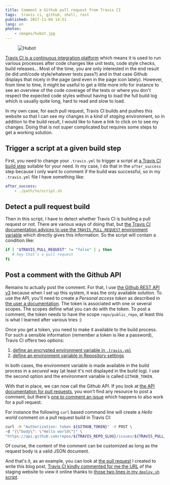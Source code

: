 ```yaml
---
title: Comment a Github pull request from Travis CI
tags:  travis ci, github, shell, rest
published: 2017-11-04 14:51
lang: en
photos:
    - images/hubot.jpg
---
```


<figure class="object-left bordered">
    <img loading="lazy" src="/images/330x/hubot.jpg" alt="Hubot">
</figure>

[Travis CI is a continuous integration
platform](https://docs.travis-ci.com/user/for-beginners/) which means it is used
to run various processes after code changes like unit tests, code style checks,
build releases… Most of the time, you are only interested in the end result
(ie did unit/code style/whatever tests pass?) and in that case Github displays
that nicely in the page (and even in the page icon lately). However, from time
to time, it might be useful to get a little more info for instance to see an
overview of the code coverage of the tests or where you don't respect the
expected code styles without having to load the full build log which is usually
quite long, hard to read and slow to load.

In my own case, for each pull request, Travis CI builds and pushes this website
so that I can see my changes in a kind of *staging* environment, so in addition
to the build result, I would like to have a link to click on to see my changes.
Doing that is not super complicated but requires some steps to get a working
solution.

## Trigger a script at a given build step

First, you need to change your `.travis.yml` to trigger a script at [a Travis CI
build
step](https://docs.travis-ci.com/user/customizing-the-build/#The-Build-Lifecycle)
suitable for your need. In my case, I do that in the `after_success` step
because I only want to comment if the build was successful, so in my
`.travis.yml` file I have something like:

```yml
after_success:
    - ./path/to/script.sh
```

## Detect a pull request build

Then in this script, I have to detect whether Travis CI is building a pull
request or not. There are various ways of doing that, but [the Travis CI
documentation advices to use the `TRAVIS_PULL_REQUEST` environment
variable](https://docs.travis-ci.com/user/pull-requests)
which directly gives this information. So the script will contain a condition
like:

```sh
if [ "$TRAVIS_PULL_REQUEST" != "false" ] ; then
   # hey that's a pull request
fi
```

## Post a comment with the Github API

Remains to actually post the comment. For that, I use [the Github REST API
v3](https://developer.github.com/v3/) because when I set up this system, it was
the only available solution. To use the API, you'll need to create a *Personal
access token* as described in [the user a
documentation](https://help.github.com/articles/creating-a-personal-access-token-for-the-command-line/).
The token is associated with one or several scopes. The scopes define what you
can do with the token. To post a comment, the token needs to have the scope
`repo/public_repo`, at least this is what I learned after various tries :)

Once you get a token, you need to make it available to the build process. For
such a sensible information (remember a token is like a password), Travis CI
offers two options:

1. [define an encrypted environment variable in
   `.travis.yml`](https://docs.travis-ci.com/user/environment-variables#Defining-encrypted-variables-in-.travis.yml)
1. [define an environment variable in Repository
   settings](https://docs.travis-ci.com/user/environment-variables#Defining-Variables-in-Repository-Settings)

In both cases, the environment variable is made available in the build process
in a *secured* way (at least it's not displayed in the build log). I use the
second option and the environment variable is called  `GITHUB_TOKEN`.

With that in place, we can now call the Github API. If you look at [the API
documentation for pull requests](https://developer.github.com/v3/pulls/), you
won't find any resource to post a comment, but there's [one to comment an
issue](https://developer.github.com/v3/issues/comments/#create-a-comment) which
happens to also work for a pull request.

For instance the following `curl` based command line will create a *Hello world*
comment on a pull request build in Travis CI:

```bash
curl -H "Authorization: token ${GITHUB_TOKEN}" -X POST \
-d "{\"body\": \"Hello world\"}" \
"https://api.github.com/repos/${TRAVIS_REPO_SLUG}/issues/${TRAVIS_PULL_REQUEST}/comments"
```

Of course, the content of the comment can be customized as long as the request
body is a valid JSON document.

And that's it, as an example, you can look at [the pull
request](https://github.com/dpobel/damien.pobel.fr/pull/62) I created to write
this blog post, [Travis CI kindly commented for me the
URL](https://github.com/dpobel/damien.pobel.fr/pull/62#issuecomment-341838198)
of the staging website to view it online thanks to [those two lines in my
`deploy.sh`
script](https://github.com/dpobel/damien.pobel.fr/blob/comment_from_travisci/bin/deploy.sh#L9-L10).
